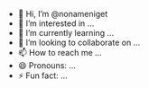 - 👋 Hi, I’m @nonameniget
- 👀 I’m interested in ...
- 🌱 I’m currently learning ...
- 💞️ I’m looking to collaborate on ...
- 📫 How to reach me ...
- 😄 Pronouns: ...
- ⚡ Fun fact: ...

<!---
nonameniget/nonameniget is a ✨ special ✨ repository because its `README.md` (this file) appears on your GitHub profile.
You can click the Preview link to take a look at your changes.
--->
